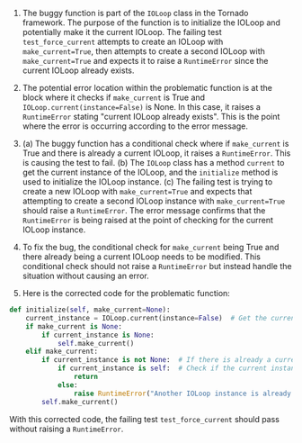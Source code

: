 1. The buggy function is part of the `IOLoop` class in the Tornado framework. The purpose of the function is to initialize the IOLoop and potentially make it the current IOLoop. The failing test `test_force_current` attempts to create an IOLoop with `make_current=True`, then attempts to create a second IOLoop with `make_current=True` and expects it to raise a `RuntimeError` since the current IOLoop already exists.

2. The potential error location within the problematic function is at the block where it checks if `make_current` is True and `IOLoop.current(instance=False)` is None. In this case, it raises a `RuntimeError` stating "current IOLoop already exists". This is the point where the error is occurring according to the error message.

3. (a) The buggy function has a conditional check where if `make_current` is True and there is already a current IOLoop, it raises a `RuntimeError`. This is causing the test to fail.
   (b) The `IOLoop` class has a method `current` to get the current instance of the IOLoop, and the `initialize` method is used to initialize the IOLoop instance.
   (c) The failing test is trying to create a new IOLoop with `make_current=True` and expects that attempting to create a second IOLoop instance with `make_current=True` should raise a `RuntimeError`. The error message confirms that the `RuntimeError` is being raised at the point of checking for the current IOLoop instance.

4. To fix the bug, the conditional check for `make_current` being True and there already being a current IOLoop needs to be modified. This conditional check should not raise a `RuntimeError` but instead handle the situation without causing an error.

5. Here is the corrected code for the problematic function:

```python
def initialize(self, make_current=None):
    current_instance = IOLoop.current(instance=False)  # Get the current IOLoop instance
    if make_current is None:
        if current_instance is None:
            self.make_current()
    elif make_current:
        if current_instance is not None:  # If there is already a current instance
            if current_instance is self:  # Check if the current instance is the same as the one being initialized
                return
            else:
                raise RuntimeError("Another IOLoop instance is already current")
        self.make_current()
```

With this corrected code, the failing test `test_force_current` should pass without raising a `RuntimeError`.